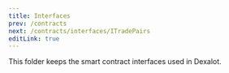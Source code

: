 ```yaml
---
title: Interfaces
prev: /contracts
next: /contracts/interfaces/ITradePairs
editLink: true
---
```


This folder keeps the smart contract interfaces used in Dexalot.
